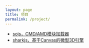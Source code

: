 ```yaml
---
layout: page
title: 项目
permalink: /project/
---
```

<ul>
  <li><a href="/project/sojs/index.html" target="_blank">sojs，CMD/AMD模块加载器</a></li>
  <li><a href="/project/sharkjs/index.html" target="_blank">sharkjs，基于Canvas的微型3D引擎</a></li>
</ul>
